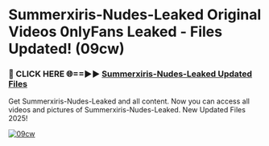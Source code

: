 # Summerxiris-Nudes-Leaked Original Videos 0nlyFans Leaked - Files Updated! (09cw)

<h3>🔴 CLICK HERE 🌐==►► <a href="https://tinyurl.com/yc6ubb5a" rel="nofollow">Summerxiris-Nudes-Leaked Updated Files</a></h3>

Get Summerxiris-Nudes-Leaked and all content. Now you can access all videos and pictures of Summerxiris-Nudes-Leaked. New Updated Files 2025!

[![09cw](https://i.imgur.com/7eu0CRL.gif)](https://tinyurl.com/yc6ubb5a)
